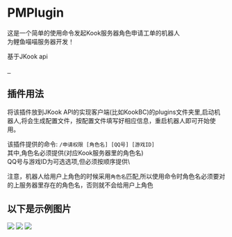 # PMPlugin

这是一个简单的使用命令发起Kook服务器角色申请工单的机器人\
为鲤鱼喵喵服务器开发！

基于JKook api
<p>
    <a  href="https://www.oracle.com/java/technologies/javase/javase-jdk8-downloads.html">
		<img src="https://img.shields.io/badge/JDK-8+-green.svg"  alt=""/>
	</a>
    <a href= "https://github.com/SNWCreations/JKook">
        <img src="https://img.shields.io/badge/-JKook-red" alt="">
    </a>
    <a href= "https://github.com/SNWCreations/KookBC">
        <img src="https://img.shields.io/badge/-KookBC-red" alt="">
    </a>
</p>

## 插件用法

将该插件放到JKook API的实现客户端(比如KookBC)的plugins文件夹里,启动机器人,将会生成配置文件，按配置文件填写好相应信息，重启机器人即可开始使用。

该插件提供的命令: `/申请权限 [角色名] [QQ号] [游戏ID]` \
其中,角色名必须提供(对应Kook服务器里的角色名)\
QQ号与游戏ID为可选选项,但必须按顺序提供\

注意，机器人给用户上角色的时候采用`角色名`匹配,所以使用命令时角色名必须要对的上服务器里存在的角色名，否则就不会给用户上角色

## 以下是示例图片

<img src="https://img.kookapp.cn/assets/2023-03/5oTE2e81KK0al05c.png">
<img src="https://img.kookapp.cn/assets/2023-03/gRADS2qPVv0b302s.png">
<img src="https://img.kookapp.cn/assets/2023-03/rA53ghQJUC0g507f.png">


